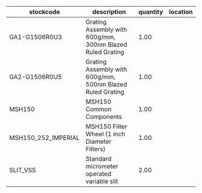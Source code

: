 |stockcode|description|quantity|location|
|---------|-----------|--------|--------|
|GA1-G1506R0U3|Grating Assembly with 600g/mm, 300nm Blazed Ruled Grating|1.00||
|GA2-G1506R0U5|Grating Assembly with 600g/mm, 500nm Blazed Ruled Grating|1.00||
|MSH150|MSH150 Common Components|1.00||
|MSH150_252_IMPERIAL|MSH150 Filter Wheel (1 inch Diameter Filters)|1.00||
|SLIT_VSS|Standard micrometer operated variable slit|2.00||
